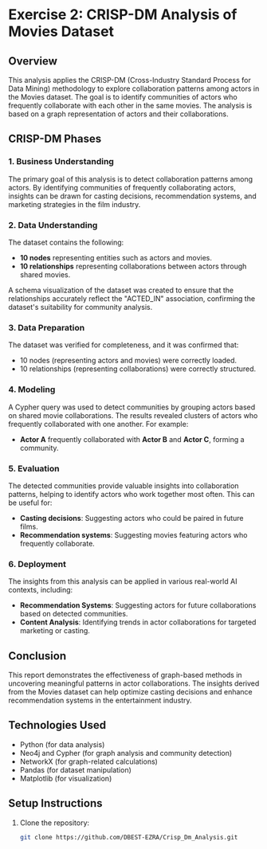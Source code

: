 # Exercise 2: CRISP-DM Analysis of Movies Dataset

## Overview

This analysis applies the CRISP-DM (Cross-Industry Standard Process for Data Mining) methodology to explore collaboration patterns among actors in the Movies dataset. The goal is to identify communities of actors who frequently collaborate with each other in the same movies. The analysis is based on a graph representation of actors and their collaborations.

## CRISP-DM Phases

### 1. Business Understanding
The primary goal of this analysis is to detect collaboration patterns among actors. By identifying communities of frequently collaborating actors, insights can be drawn for casting decisions, recommendation systems, and marketing strategies in the film industry.

### 2. Data Understanding
The dataset contains the following:
- **10 nodes** representing entities such as actors and movies.
- **10 relationships** representing collaborations between actors through shared movies.

A schema visualization of the dataset was created to ensure that the relationships accurately reflect the "ACTED_IN" association, confirming the dataset's suitability for community analysis.

### 3. Data Preparation
The dataset was verified for completeness, and it was confirmed that:
- 10 nodes (representing actors and movies) were correctly loaded.
- 10 relationships (representing collaborations) were correctly structured.

### 4. Modeling
A Cypher query was used to detect communities by grouping actors based on shared movie collaborations. The results revealed clusters of actors who frequently collaborated with one another. For example:
- **Actor A** frequently collaborated with **Actor B** and **Actor C**, forming a community.

### 5. Evaluation
The detected communities provide valuable insights into collaboration patterns, helping to identify actors who work together most often. This can be useful for:
- **Casting decisions**: Suggesting actors who could be paired in future films.
- **Recommendation systems**: Suggesting movies featuring actors who frequently collaborate.

### 6. Deployment
The insights from this analysis can be applied in various real-world AI contexts, including:
- **Recommendation Systems**: Suggesting actors for future collaborations based on detected communities.
- **Content Analysis**: Identifying trends in actor collaborations for targeted marketing or casting.

## Conclusion

This report demonstrates the effectiveness of graph-based methods in uncovering meaningful patterns in actor collaborations. The insights derived from the Movies dataset can help optimize casting decisions and enhance recommendation systems in the entertainment industry.

## Technologies Used

- Python (for data analysis)
- Neo4j and Cypher (for graph analysis and community detection)
- NetworkX (for graph-related calculations)
- Pandas (for dataset manipulation)
- Matplotlib (for visualization)

## Setup Instructions

1. Clone the repository:
   ```bash
   git clone https://github.com/DBEST-EZRA/Crisp_Dm_Analysis.git
